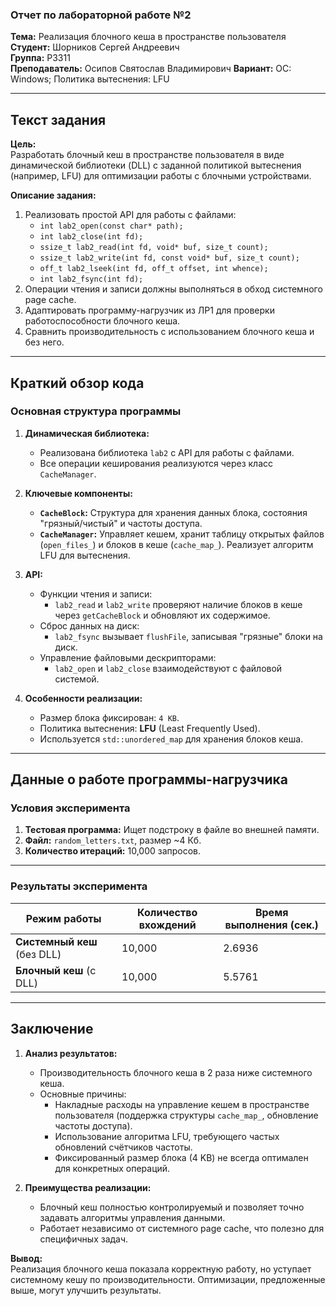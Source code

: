 ### Отчет по лабораторной работе №2  
**Тема:** Реализация блочного кеша в пространстве пользователя  
**Студент:** Шорников Сергей Андреевич  
**Группа:** P3311  
**Преподаватель:** Осипов Святослав Владимирович 
**Вариант:** ОС: Windows; Политика вытеснения: LFU  

---

## **Текст задания**  
**Цель:**  
Разработать блочный кеш в пространстве пользователя в виде динамической библиотеки (DLL) с заданной политикой вытеснения (например, LFU) для оптимизации работы с блочными устройствами.  

**Описание задания:**  
1. Реализовать простой API для работы с файлами:
   - `int lab2_open(const char* path);`
   - `int lab2_close(int fd);`
   - `ssize_t lab2_read(int fd, void* buf, size_t count);`
   - `ssize_t lab2_write(int fd, const void* buf, size_t count);`
   - `off_t lab2_lseek(int fd, off_t offset, int whence);`
   - `int lab2_fsync(int fd);`
2. Операции чтения и записи должны выполняться в обход системного page cache.
3. Адаптировать программу-нагрузчик из ЛР1 для проверки работоспособности блочного кеша.
4. Сравнить производительность с использованием блочного кеша и без него.

---

## **Краткий обзор кода**

### **Основная структура программы**
1. **Динамическая библиотека:**
   - Реализована библиотека `lab2` с API для работы с файлами.  
   - Все операции кеширования реализуются через класс `CacheManager`.

2. **Ключевые компоненты:**
   - **`CacheBlock`:** Структура для хранения данных блока, состояния "грязный/чистый" и частоты доступа.
   - **`CacheManager`:** Управляет кешем, хранит таблицу открытых файлов (`open_files_`) и блоков в кеше (`cache_map_`). Реализует алгоритм LFU для вытеснения.

3. **API:**
   - Функции чтения и записи:
     - `lab2_read` и `lab2_write` проверяют наличие блоков в кеше через `getCacheBlock` и обновляют их содержимое.
   - Сброс данных на диск:
     - `lab2_fsync` вызывает `flushFile`, записывая "грязные" блоки на диск.
   - Управление файловыми дескрипторами:
     - `lab2_open` и `lab2_close` взаимодействуют с файловой системой.

4. **Особенности реализации:**
   - Размер блока фиксирован: `4 KB`.
   - Политика вытеснения: **LFU** (Least Frequently Used).
   - Используется `std::unordered_map` для хранения блоков кеша.

---

## **Данные о работе программы-нагрузчика**

### **Условия эксперимента**
1. **Тестовая программа:** Ищет подстроку в файле во внешней памяти.
2. **Файл:** `random_letters.txt`, размер ~4 Кб.
3. **Количество итераций:** 10,000 запросов.

---

### **Результаты эксперимента**

| Режим работы                 | Количество вхождений | Время выполнения (сек.) |
|------------------------------|----------------------|--------------------------|
| **Системный кеш** (без DLL)  | 10,000              | 2.6936                  |
| **Блочный кеш** (с DLL)      | 10,000              | 5.5761                  |

---

## **Заключение**

1. **Анализ результатов:**
   - Производительность блочного кеша в 2 раза ниже системного кеша.
   - Основные причины:
     - Накладные расходы на управление кешем в пространстве пользователя (поддержка структуры `cache_map_`, обновление частоты доступа).
     - Использование алгоритма LFU, требующего частых обновлений счётчиков частоты.
     - Фиксированный размер блока (4 KB) не всегда оптимален для конкретных операций.

2. **Преимущества реализации:**
   - Блочный кеш полностью контролируемый и позволяет точно задавать алгоритмы управления данными.
   - Работает независимо от системного page cache, что полезно для специфичных задач.


**Вывод:**  
Реализация блочного кеша показала корректную работу, но уступает системному кешу по производительности. Оптимизации, предложенные выше, могут улучшить результаты.
